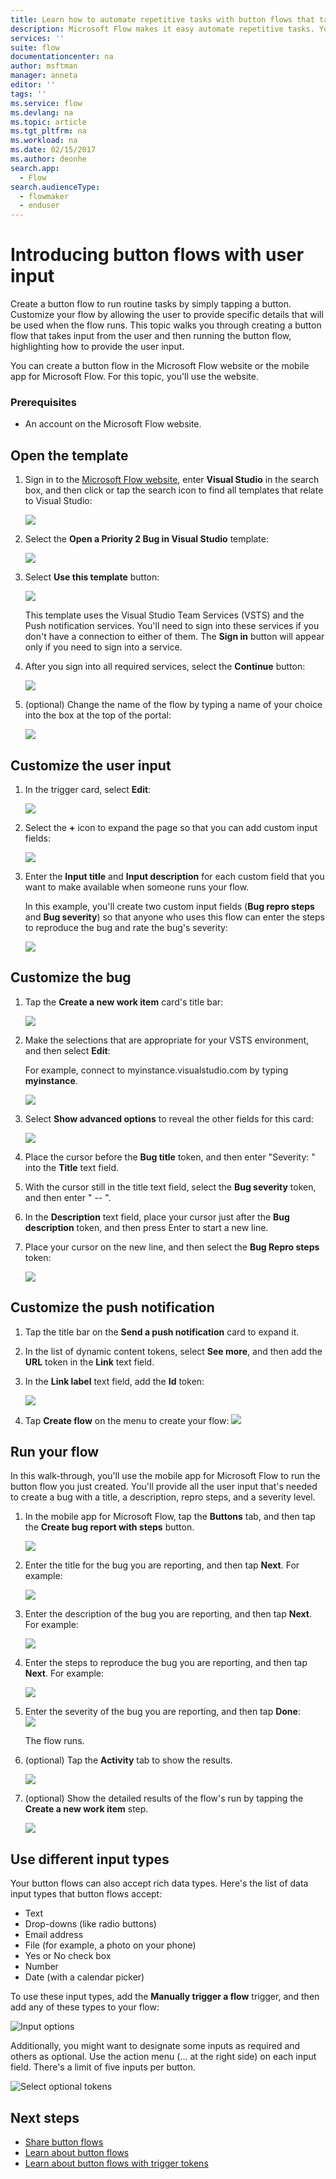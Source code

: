 ```yaml
---
title: Learn how to automate repetitive tasks with button flows that take user input | Microsoft Docs
description: Microsoft Flow makes it easy automate repetitive tasks. Your flows can even take user input when running a repetitive task.
services: ''
suite: flow
documentationcenter: na
author: msftman
manager: anneta
editor: ''
tags: ''
ms.service: flow
ms.devlang: na
ms.topic: article
ms.tgt_pltfrm: na
ms.workload: na
ms.date: 02/15/2017
ms.author: deonhe
search.app: 
  - Flow
search.audienceType: 
  - flowmaker
  - enduser
---
```

# Introducing button flows with user input
Create a button flow to run routine tasks by simply tapping a button. Customize your flow by allowing the user to provide specific details that will be used when the flow runs. This topic walks you through creating a button flow that takes input from the user and then running the button flow, highlighting how to provide the user input.

You can create a button flow in the Microsoft Flow website or the mobile app for Microsoft Flow. For this topic, you'll use the website.

### Prerequisites
* An account on the Microsoft Flow website.

## Open the template
1. Sign in to the [Microsoft Flow website](https://flow.microsoft.com), enter **Visual Studio** in the search box, and then click or tap the search icon to find all templates that relate to Visual Studio:
   
    ![](./media/button-flow-with-user-input-tokens/1.png)  
2. Select the **Open a Priority 2 Bug in Visual Studio** template:
   
    ![](./media/button-flow-with-user-input-tokens/2.png)  
3. Select **Use this template** button:
   
    ![](./media/button-flow-with-user-input-tokens/3.png)  
   
    This template uses the Visual Studio Team Services (VSTS) and the Push notification services. You'll need to sign into these services if you don't have a connection to either of them. The **Sign in** button will appear only if you need to sign into a service.
4. After you sign into all required services, select the **Continue** button:
   
    ![](./media/button-flow-with-user-input-tokens/4.png)  
5. (optional) Change the name of the flow by typing a name of your choice into the box at the top of the portal:
   
    ![](./media/button-flow-with-user-input-tokens/5.png)

## Customize the user input
1. In the trigger card, select **Edit**:
   
    ![](./media/button-flow-with-user-input-tokens/6.png)  
2. Select the **+** icon to expand the page so that you can add custom input fields:
   
    ![](./media/button-flow-with-user-input-tokens/7.png)
3. Enter the **Input title** and **Input description** for each custom field that you want to make available when someone runs your flow.  
   
    In this example, you'll create two custom input fields (**Bug repro steps** and **Bug severity**) so that anyone who uses this flow can enter the steps to reproduce the bug and rate the bug's severity:  
   
    ![](./media/button-flow-with-user-input-tokens/8.png)

## Customize the bug
1. Tap the **Create a new work item** card's title bar:
   
    ![](./media/button-flow-with-user-input-tokens/9.png)  
2. Make the selections that are appropriate for your VSTS environment, and then select **Edit**:
   
    For example, connect to myinstance.visualstudio.com by typing **myinstance**.
   
    ![](./media/button-flow-with-user-input-tokens/10.png)  
3. Select **Show advanced options** to reveal the other fields for this card:
   
    ![](./media/button-flow-with-user-input-tokens/11.png)  
4. Place the cursor before the **Bug title** token, and then enter "Severity: " into the **Title** text field.
5. With the cursor still in the title text field, select the **Bug severity** token, and then enter " -- ".  
6. In the **Description** text field, place your cursor just after the **Bug description** token, and then press Enter to start a new line.
7. Place your cursor on the new line, and then select the **Bug Repro steps** token:
   
    ![](./media/button-flow-with-user-input-tokens/12.png)

## Customize the push notification
1. Tap the title bar on the **Send a push notification** card to expand it.
2. In the list of dynamic content tokens, select **See more**, and then add the **URL** token in the **Link** text field.
3. In the **Link label** text field, add the **Id** token:
   
    ![](./media/button-flow-with-user-input-tokens/13.png)  
4. Tap **Create flow** on the menu to create your flow:
    ![](./media/button-flow-with-user-input-tokens/14.png)  

## Run your flow
In this walk-through, you'll use the mobile app for Microsoft Flow to run the button flow you just created. You'll provide all the user input that's needed to create a bug with a title, a description, repro steps, and a severity level.  

1. In the mobile app for Microsoft Flow, tap the **Buttons** tab, and then tap the **Create bug report with steps** button.
   
    ![](./media/button-flow-with-user-input-tokens/runmt1.png)  
2. Enter the title for the bug you are reporting, and then tap **Next**. For example:
   
    ![](./media/button-flow-with-user-input-tokens/runmt2.png)  
3. Enter the description of the bug you are reporting, and then tap **Next**. For example:
   
    ![](./media/button-flow-with-user-input-tokens/runmt3.png)  
4. Enter the steps to reproduce the bug you are reporting, and then tap **Next**. For example:
   
    ![](./media/button-flow-with-user-input-tokens/runmt3-1.png)  
5. Enter the severity of the bug you are reporting, and then tap **Done**:  
    ![](./media/button-flow-with-user-input-tokens/runmt3-2.png)  
   
    The flow runs.
6. (optional) Tap the **Activity** tab to show the results.
   
    ![](./media/button-flow-with-user-input-tokens/runmt5.png)  
7. (optional) Show the detailed results of the flow's run by tapping the **Create a new work item** step.
   
    ![](./media/button-flow-with-user-input-tokens/runmt6.png)


## Use different input types

Your button flows can also accept rich data types. Here's the list of data input types that button flows accept: 

- Text
- Drop-downs (like radio buttons)
- Email address
- File (for example, a photo on your phone)
- Yes or No check box
- Number
- Date (with a calendar picker)

To use these input types, add the **Manually trigger a flow** trigger, and then add any of these types to your flow:

![Input options](media/button-flow-with-user-input-tokens/input-options.png)

Additionally, you might want to designate some inputs as required and others as optional. Use the action menu (... at the right side) on each input field. There's a limit of five inputs per button.

![Select optional tokens](media/button-flow-with-user-input-tokens/required-optional.png)

## Next steps
* [Share button flows](share-buttons.md)
* [Learn about button flows](introduction-to-button-flows.md)  
* [Learn about button flows with trigger tokens](introduction-to-button-trigger-tokens.md)  


